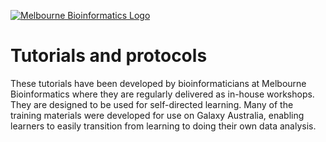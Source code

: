 [![Melbourne Bioinformatics Logo](img/melbioinf_logo.png)](https://www.melbournebioinformatics.org.au/)

# Tutorials and protocols

These tutorials have been developed by bioinformaticians at Melbourne Bioinformatics where they are regularly delivered as in-house workshops. They are designed to be used for self-directed learning. Many of the training materials were developed for use on Galaxy Australia, enabling learners to easily transition from learning to doing their own data analysis. 
